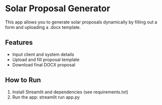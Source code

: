 
# Solar Proposal Generator

This app allows you to generate solar proposals dynamically by filling out a form and uploading a .docx template.

## Features
- Input client and system details
- Upload and fill proposal template
- Download final DOCX proposal

## How to Run
1. Install Streamlit and dependencies (see requirements.txt)
2. Run the app:
   streamlit run app.py
